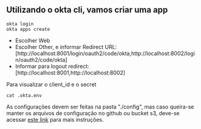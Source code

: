 
## Utilizando o okta cli, vamos criar uma app
```
okta login
okta apps create
```
* Escolher Web <ENTER>
* Escolher Other, e informar Redirect URL: [http://localhost:8001/login/oauth2/code/okta,http://localhost:8002/login/oauth2/code/okta]
* Informar para logout redirect: [http://localhost:8001,http://localhost:8002]

Para visualizar o client_id e o secret
```
cat .okta.env
```

As configurações devem ser feitas na pasta "./config", mas caso queira-se
manter os arquivos de configuração no github ou bucket s3, deve-se acessar
[este link](https://cloud.spring.io/spring-cloud-config/reference/html/#_git_backend) para mais instruções.